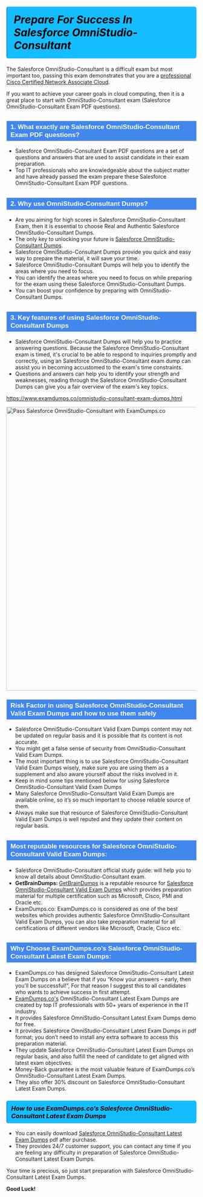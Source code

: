 <h1>                <strong><span style="display: block; color: #000000; background: #14BDFF; border: 0.5px solid #AED6F1; border-left: 3px solid #3498DB; padding: .6em; border-radius: 6px;">                     <em>Prepare For Success In Salesforce OmniStudio-Consultant</em>                </span></strong>            </h1>                                    <p>The Salesforce OmniStudio-Consultant is a difficult exam but most important too, passing this exam demonstrates that you are a <a href="https://www.examdumps.co/ccna-cloud-exam-dumps.html">professional Cisco Certified Network Associate Cloud</a>.</p>                        <p>If you want to achieve your career goals in cloud computing, then it is a great place to start with OmniStudio-Consultant exam (Salesforce OmniStudio-Consultant <span class="exam_variation">Exam PDF questions</span>).</p>                        <h2 style="background: #4287ec; border: 1px solid #cccccc; padding: 5px 10px;">                <span style="color: #ffffff;">                    <span style="font-size: 11pt;">                        <span style="line-height: normal;">                            <span style="font-family: Calibri,sans-serif;">                                <strong>                                    <span style="font-size: 13.0pt;">1. What exactly are Salesforce OmniStudio-Consultant <span class="exam_variation">Exam PDF questions</span>?</span>                                </strong>                            </span>                        </span>                    </span>                </span>            </h2>                        <ul>                <li>Salesforce OmniStudio-Consultant <span class="exam_variation">Exam PDF questions</span> are a set of questions and answers that are used to assist candidate in their exam preparation.</li>                <li>Top IT professionals who are knowledgeable about the subject matter and have already passed the exam prepare these Salesforce OmniStudio-Consultant <span class="exam_variation">Exam PDF questions</span>.</li>            </ul>                        <h2 style="background: #4287ec; border: 1px solid #cccccc; padding: 5px 10px;">                <span style="color: #ffffff;">                    <span style="font-size: 11pt;">                        <span style="line-height: normal;">                            <span style="font-family: Calibri,sans-serif;">                                <strong>                                    <span style="font-size: 13.0pt;">2. Why use OmniStudio-Consultant <span class="exam_variation2">Dumps</span>?</span>                                </strong>                            </span>                        </span>                    </span>                </span>            </h2>                        <ul>                <li>Are you aiming for high scores in Salesforce OmniStudio-Consultant Exam, then it is essential to choose Real and Authentic Salesforce OmniStudio-Consultant <span class="exam_variation2">Dumps</span>. </li>                <li>The only key to unlocking your future is <a href="https://www.examdumps.co/omnistudio-consultant-exam-dumps.html">Salesforce OmniStudio-Consultant <span class="exam_variation2">Dumps</span></a>.</li>                <li>Salesforce OmniStudio-Consultant <span class="exam_variation2">Dumps</span> provide you quick and easy way to prepare the material, it will save your time. </li>                <li>Salesforce OmniStudio-Consultant <span class="exam_variation2">Dumps</span> will help you to identify the areas where you need to focus.</li>                <li>You can identify the areas where you need to focus on while preparing for the exam using these Salesforce OmniStudio-Consultant <span class="exam_variation2">Dumps</span>.</li>                <li>You can boost your confidence by preparing with OmniStudio-Consultant <span class="exam_variation2">Dumps</span>.</li>            </ul>                        <h2 style="background: #4287ec; border: 1px solid #cccccc; padding: 5px 10px;">                <span style="color: #ffffff;">                    <span style="font-size: 11pt;">                        <span style="line-height: normal;">                            <span style="font-family: Calibri,sans-serif;">                                <strong>                                    <span style="font-size: 13.0pt;">3. Key features of using Salesforce OmniStudio-Consultant <span class="exam_variation2">Dumps</span></span>                                </strong>                            </span>                        </span>                    </span>                </span>            </h2>                        <ul>                <li>Salesforce OmniStudio-Consultant <span class="exam_variation2">Dumps</span> will help you to practice answering questions. Because the Salesforce OmniStudio-Consultant exam is timed, it's crucial to be able to                 respond to inquiries promptly and correctly, using an Salesforce OmniStudio-Consultant exam dump                 can assist you in becoming accustomed to the exam's time constraints.</li>                <li>Questions and answers can help you to identify your strength and weaknesses, reading through the Salesforce OmniStudio-Consultant <span class="exam_variation2">Dumps</span>                 can give you a fair overview of the exam's key topics.</li>            </ul>                        <p><a href="https://www.examdumps.co/omnistudio-consultant-exam-dumps.html">https://www.examdumps.co/omnistudio-consultant-exam-dumps.html</a></p>                        <p><a href="https://www.examdumps.co/"><img src="https://www.examdumps.co//images/banners/big-sale-20-percent-discount-offer-examdumps.jpg" class="postImage" alt="Pass Salesforce OmniStudio-Consultant with ExamDumps.co" width="750"></a></p>                                        <h3 style="background: #4287ec; border: 1px solid #cccccc; padding: 5px 10px;">                <span style="color: #ffffff;">                    <span style="font-size: 11pt;">                        <span style="line-height: normal;">                            <span style="font-family: Calibri,sans-serif;">                                <strong>                                    <span style="font-size: 13.0pt;">Risk Factor in using Salesforce OmniStudio-Consultant <span class="exam_variation3">Valid Exam Dumps</span> and how to use them safely</span>                                </strong>                            </span>                        </span>                    </span>                </span>            </h3>                        <ul>                <li>Salesforce OmniStudio-Consultant <span class="exam_variation3">Valid Exam Dumps</span> content may not be updated on regular basis and it is possible that its content is not accurate.</li>                <li>You might get a false sense of security from OmniStudio-Consultant <span class="exam_variation3">Valid Exam Dumps</span>.</li>                <li>The most important thing is to use Salesforce OmniStudio-Consultant <span class="exam_variation3">Valid Exam Dumps</span> wisely, make sure you are using them as a supplement and also aware yourself about the risks involved in it.</li>                <li>Keep in mind some tips mentioned below for using Salesforce OmniStudio-Consultant <span class="exam_variation3">Valid Exam Dumps</span></li>                <li>Many Salesforce OmniStudio-Consultant <span class="exam_variation3">Valid Exam Dumps</span> are available online, so it’s so much important to choose reliable source of them.</li>                <li>Always make sue that resource of Salesforce OmniStudio-Consultant <span class="exam_variation3">Valid Exam Dumps</span> is well reputed and they update their content on regular basis.</li>            </ul>                                    <h2 style="background: #4287ec; border: 1px solid #cccccc; padding: 5px 10px;">                <span style="color: #ffffff;">                    <span style="font-size: 11pt;">                        <span style="line-height: normal;">                            <span style="font-family: Calibri,sans-serif;">                                <strong>                                    <span style="font-size: 13.0pt;">Most reputable resources for Salesforce OmniStudio-Consultant <span class="exam_variation3">Valid Exam Dumps</span>:</span>                                </strong>                            </span>                        </span>                    </span>                </span>            </h2>                        <ul>                <li>Salesforce OmniStudio-Consultant official study guide: will help you to know all details about OmniStudio-Consultant exam.</li>                <li><strong>GetBrainDumps: </strong> <a href="https://www.getbraindumps.com/">GetBrainDumps</a> is a reputable resource for <a href="https://www.examdumps.co/salesforce-exam-dumps.html">Salesforce OmniStudio-Consultant <span class="exam_variation3">Valid Exam Dumps</span></a> which provides preparation material for                 multiple certification such as Microsoft, Cisco, PMI and Oracle etc.</li>                <li>ExamDumps.co: ExamDumps.co is considered as one of the best websites which provides authentic Salesforce OmniStudio-Consultant <span class="exam_variation3">Valid Exam Dumps</span>, you can also                 take preparation material for all certifications of different vendors like Microsoft, Oracle, Cisco etc.</li>            </ul>                        <h2 style="background: #4287ec; border: 1px solid #cccccc; padding: 5px 10px;">                <span style="color: #ffffff;">                    <span style="font-size: 11pt;">                        <span style="line-height: normal;">                            <span style="font-family: Calibri,sans-serif;">                                <strong>                                    <span style="font-size: 13.0pt;">Why Choose ExamDumps.co’s Salesforce OmniStudio-Consultant <span class="exam_variation4">Latest Exam Dumps</span>:</span>                                </strong>                            </span>                        </span>                    </span>                </span>            </h2>                        <ul>                <li>ExamDumps.co has designed Salesforce OmniStudio-Consultant <span class="exam_variation4">Latest Exam Dumps</span> on a believe that if you “Know your answers – early, then you’ll be successful!”, For that reason I suggest this to all candidates who wants to achieve success in first attempt.</li>                <li><a href="https://www.examdumps.co/">ExamDumps.co's</a> OmniStudio-Consultant <span class="exam_variation4">Latest Exam Dumps</span> are created by top IT professionals with 50+ years of experience in the IT industry.</li>                <li>It provides Salesforce OmniStudio-Consultant <span class="exam_variation4">Latest Exam Dumps</span> demo for free. </li>                <li>It provides Salesforce OmniStudio-Consultant <span class="exam_variation4">Latest Exam Dumps</span> in pdf format; you don’t need to install any extra software to access this preparation material.</li>                <li>They update Salesforce OmniStudio-Consultant <span class="exam_variation4">Latest Exam Dumps</span> on regular basis, and also fulfill the need of candidate to get aligned with latest exam objectives.</li>                <li>Money-Back guarantee is the most valuable feature of ExamDumps.co’s OmniStudio-Consultant <span class="exam_variation4">Latest Exam Dumps</span>. </li>                <li>They also offer 30% discount on Salesforce OmniStudio-Consultant <span class="exam_variation4">Latest Exam Dumps</span>.</li>            </ul>                        <h3>                <strong>                    <span style="display: block; color: #000000; background: #14BDFF; border: 0.5px solid #AED6F1; border-left: 3px solid #3498DB; padding: .6em; border-radius: 6px;">                        <em>How to use ExamDumps.co’s Salesforce OmniStudio-Consultant <span class="exam_variation4">Latest Exam Dumps</span></em>                    </span>                </strong>            </h3>                        <ul>                <li>You can easily download <a href="https://www.examdumps.co/omnistudio-consultant-exam-dumps.html">Salesforce OmniStudio-Consultant <span class="exam_variation4">Latest Exam Dumps</span></a> pdf after purchase.</li>                <li>They provides 24/7 customer support, you can contact any time if you are feeling any difficulty in preparation of Salesforce OmniStudio-Consultant <span class="exam_variation4">Latest Exam Dumps</span>.</li>            </ul>                        <p>Your time is precious, so just start preparation with Salesforce OmniStudio-Consultant <span class="exam_variation4">Latest Exam Dumps</span>. </p>            <p><strong>Good Luck!</strong></p>        
